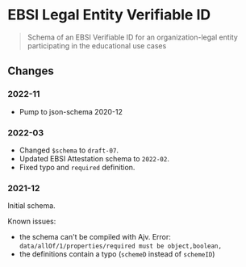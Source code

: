 # EBSI Legal Entity Verifiable ID

> Schema of an EBSI Verifiable ID for an organization-legal entity participating in the educational use cases

## Changes

### 2022-11

- Pump to json-schema 2020-12

### 2022-03

- Changed `$schema` to `draft-07`.
- Updated EBSI Attestation schema to `2022-02`.
- Fixed typo and `required` definition.

### 2021-12

Initial schema.

Known issues:

- the schema can't be compiled with Ajv. Error: `data/allOf/1/properties/required must be object,boolean,`
- the definitions contain a typo (`schemeD` instead of `schemeID`)
